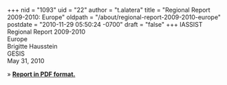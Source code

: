 +++
nid = "1093"
uid = "22"
author = "t.alatera"
title = "Regional Report 2009-2010: Europe"
oldpath = "/about/regional-report-2009-2010-europe"
postdate = "2010-11-29 05:50:24 -0700"
draft = "false"
+++
IASSIST Regional Report 2009-2010\
Europe\
Brigitte Hausstein\
GESIS\
May 31, 2010

» **[Report in PDF
format.](http://www.iassistdata.org/file/about/europe_report_2010-update05-31-2010.pdf)**
